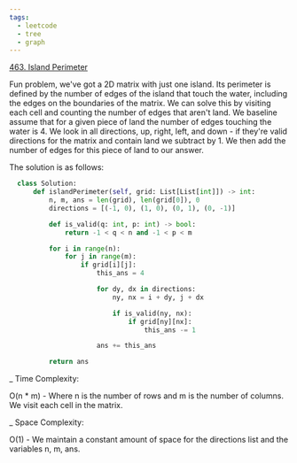 ```yaml
---
tags:
  - leetcode
  - tree
  - graph
---
```


<a href="https://leetcode.com/problems/island-perimeter/">463. Island
Perimeter</a>

Fun problem, we've got a 2D matrix with just one island. Its perimeter is
defined by the number of edges of the island that touch the water, including the
edges on the boundaries of the matrix. We can solve this by visiting each cell
and counting the number of edges that aren't land. We baseline assume that for a
given piece of land the number of edges touching the water is 4. We look in all
directions, up, right, left, and down - if they're valid directions for the
matrix and contain land we subtract by 1. We then add the number of edges for
this piece of land to our answer.

The solution is as follows:

```python
  class Solution:
      def islandPerimeter(self, grid: List[List[int]]) -> int:
          n, m, ans = len(grid), len(grid[0]), 0
          directions = [(-1, 0), (1, 0), (0, 1), (0, -1)]

          def is_valid(q: int, p: int) -> bool:
              return -1 < q < n and -1 < p < m

          for i in range(n):
              for j in range(m):
                  if grid[i][j]:
                      this_ans = 4

                      for dy, dx in directions:
                          ny, nx = i + dy, j + dx

                          if is_valid(ny, nx):
                              if grid[ny][nx]:
                                  this_ans -= 1

                      ans += this_ans

          return ans
```

\_ Time Complexity:

O(n \* m) - Where n is the number of rows and m is the number of columns. We
visit each cell in the matrix.

\_ Space Complexity:

O(1) - We maintain a constant amount of space for the directions list and the
variables n, m, ans.
